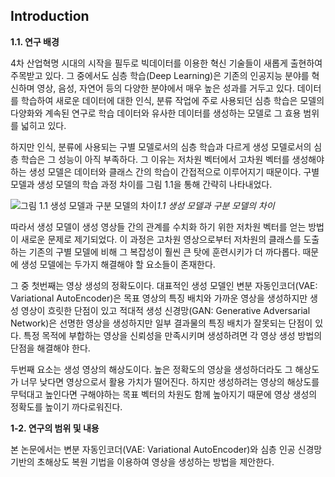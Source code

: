 ## Introduction
**1.1. 연구 배경**

4차 산업혁명 시대의 시작을 필두로 빅데이터를 이용한 혁신 기술들이 새롭게 출현하여  주목받고 있다. 그 중에서도 심층 학습(Deep Learning)은 기존의 인공지능 분야를 혁신하며 영상, 음성, 자연어 등의 다양한 분야에서 매우 높은 성과를 거두고 있다. 데이터를 학습하여 새로운 데이터에 대한 인식, 분류 작업에 주로 사용되던 심층 학습은 모델의 다양화와 계속된 연구로 학습 데이터와 유사한 데이터를 생성하는 모델로 그 효용 범위를 넓히고 있다. 
		
하지만 인식, 분류에 사용되는 구별 모델로서의 심층 학습과 다르게 생성 모델로서의 심층 학습은 그 성능이 아직 부족하다. 그 이유는 저차원 벡터에서 고차원 벡터를 생성해야 하는 생성 모델은 데이터와 클래스 간의 학습이 간접적으로 이루어지기 때문이다. 구별 모델과 생성 모델의 학습 과정 차이를 그림 1.1을 통해 간략히 나타내었다.
	
![그림 1.1 생성 모델과 구분 모델의 차이](https://user-images.githubusercontent.com/12293076/46859641-44fa7800-ce49-11e8-82fd-7857d7625340.png)<caption>_1.1 생성 모델과 구분 모델의 차이_</caption>
	
따라서 생성 모델이 생성 영상들 간의 관계를 수치화 하기 위한 저차원 벡터를 얻는 방법이 새로운 문제로 제기되었다. 이 과정은 고차원 영상으로부터 저차원의 클래스를 도출하는 기존의 구별 모델에 비해 그 복잡성이 훨씬 큰 탓에 훈련시키가 더 까다롭다. 때문에 생성 모델에는 두가지 해결해야 할 요소들이 존재한다.
	
그 중 첫번째는 영상 생성의 정확도이다. 대표적인 생성 모델인 변분 자동인코더(VAE: Variational AutoEncoder)은 목표 영상의 특징 배치와 가까운 영상을 생성하지만 생성 영상이 흐릿한 단점이 있고 적대적 생성 신경망(GAN: Generative Adversarial Network)은 선명한 영상을 생성하지만 일부 결과물의 특징 배치가 잘못되는 단점이 있다. 특정 목적에 부합하는 영상을 신뢰성을 만족시키며 생성하려면 각 영상 생성 방법의 단점을 해결해야 한다.
	
두번째 요소는 생성 영상의 해상도이다. 높은 정확도의 영상을 생성하더라도 그 해상도가 너무 낮다면 영상으로서 활용 가치가 떨어진다. 하지만 생성하려는 영상의 해상도를 무턱대고 높인다면 구해야하는 목표 벡터의 차원도 함께 높아지기 때문에 영상 생성의 정확도를 높이기 까다로워진다. 	

**1-2.  연구의 범위 및 내용**

본 논문에서는 변분 자동인코더(VAE: Variational AutoEncoder)와 심층 인공 신경망 기반의 초해상도 복원 기법을 이용하여 영상을 생성하는 방법을 제안한다.

